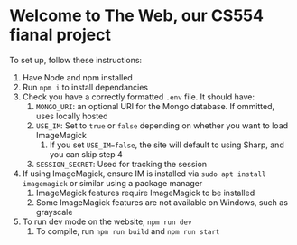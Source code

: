# Welcome to The Web, our CS554 fianal project

To set up, follow these instructions:
1. Have Node and npm installed
2. Run `npm i` to install dependancies
3. Check you have a correctly formatted `.env` file. It should have:
    1. `MONGO_URI`: an optional URI for the Mongo database. If ommitted, uses locally hosted
    2. `USE_IM`: Set to `true` or `false` depending on whether you want to load ImageMagick
        1. If you set `USE_IM=false`, the site will default to using Sharp, and you can skip step 4
    3. `SESSION_SECRET`: Used for tracking the session
4. If using ImageMagick, ensure IM is installed via `sudo apt install imagemagick` or similar using a package manager
    1. ImageMagick features require ImageMagick to be installed
    2. Some ImageMagick features are not available on Windows, such as grayscale
5. To run dev mode on the website, `npm run dev`
    1. To compile, run `npm run build` and `npm run start`